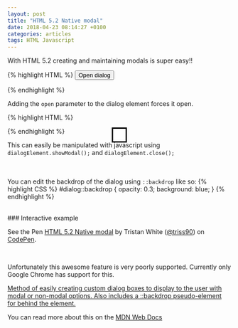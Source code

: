 ```yaml
---
layout: post
title: "HTML 5.2 Native modal"
date: 2018-04-23 08:14:27 +0100
categories: articles
tags: HTML Javascript
---
```




With HTML 5.2 creating and maintaining modals is super easy!!

{% highlight HTML %}
<button id="dialog-open">Open dialog</button>

<dialog id="dialog">
	<p>This is a dialog</p>
	<button id="dialog-close">close</button>
</dialog>
{% endhighlight %}

Adding the ``open`` parameter to the dialog element forces it open.

{% highlight HTML %}
<dialog id="dialog" open></dialog>
{% endhighlight %}

This can easily be manipulated with javascript using  ``dialogElement.showModal();`` and ``dialogElement.close();``

<br><br>
You can edit the backdrop of the dialog using ``::backdrop`` like so:
{% highlight CSS %}
#dialog::backdrop {
    opacity: 0.3;
    background: blue;
}
{% endhighlight %}

<br>
### Interactive example
<p data-height="465" data-theme-id="light" data-slug-hash="wpxEEe" data-default-tab="result" data-user="triss90" data-embed-version="2" data-pen-title="HTML 5.2 Native modal" class="codepen">See the Pen <a href="https://codepen.io/triss90/pen/wpxEEe/">HTML 5.2 Native modal</a> by Tristan  White (<a href="https://codepen.io/triss90">@triss90</a>) on <a href="https://codepen.io">CodePen</a>.</p>
<script async src="https://static.codepen.io/assets/embed/ei.js"></script>

<br>

Unfortunately this awesome feature is very poorly supported. Currently only Google Chrome has support for this.
<p class="ciu_embed" data-feature="dialog" data-periods="future_1,current,past_1,past_2" data-accessible-colours="false">
  <a href="https://caniuse.com/#feat=dialog">Method of easily creating custom dialog boxes to display to the user with modal or non-modal options. Also includes a ::backdrop pseudo-element for behind the element.</a>
</p>


You can read more about this on the [MDN Web Docs](https://developer.mozilla.org/en-US/docs/Web/HTML/Element/dialog)


<script src="https://cdn.jsdelivr.net/gh/ireade/caniuse-embed/caniuse-embed.min.js"></script>
